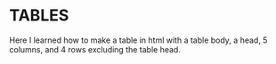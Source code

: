 TABLES
============


Here I learned how to make a table in html with a table body, a head, 5 columns, and 4 rows excluding the table head.